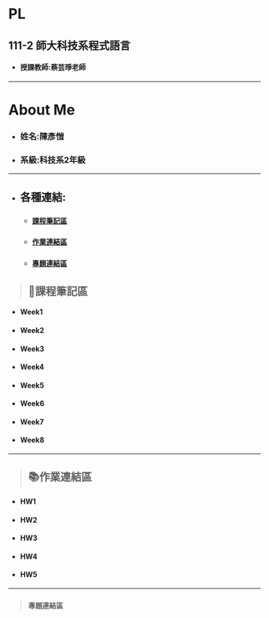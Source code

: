 # PL
## 111-2 師大科技系程式語言

+ #### 授課教師:蔡芸琤老師

*****
# About Me

+ ### 姓名:陳彥愷

+ ### 系級:科技系2年級
*****
+ ## 各種連結:
  + ### [`課程筆記區`](https://github.com/ka911031/PL/#%E8%AA%B2%E7%A8%8B%E7%AD%86%E8%A8%98%E5%8D%80)
  + ### [`作業連結區`](https://github.com/ka911031/PL/#%E8%AA%B2%E7%A8%8B%E7%AD%86%E8%A8%98%E5%8D%80)
  + ### [`專題連結區`](https://github.com/ka911031/PL)
> ## 📝課程筆記區
+ #### Week1

+ #### Week2

+ #### Week3

+ #### Week4

+ #### Week5

+ #### Week6

+ #### Week7
 
+ #### Week8

*****
> ## 📚作業連結區
+ #### HW1
+ #### HW2
+ #### HW3
+ #### HW4
+ #### HW5
*****
> ### `專題連結區`
